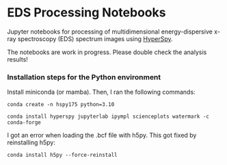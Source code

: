 # EDS Processing Notebooks

Jupyter notebooks for processing of multidimensional energy-dispersive x-ray spectroscopy (EDS) spectrum images using [HyperSpy](https://hyperspy.org/index.html).

The notebooks are work in progress. Please double check the analysis results!

### Installation steps for the Python environment

Install miniconda (or mamba). Then, I ran the following commands:

```console
conda create -n hspy175 python=3.10
```

```console
conda install hyperspy jupyterlab ipympl scienceplots watermark -c conda-forge
```

I got an error when loading the .bcf file with h5py. This got fixed by reinstalling h5py:

```console
conda install h5py --force-reinstall
```
